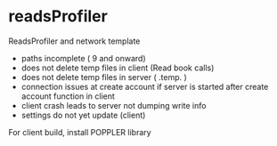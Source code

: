 # readsProfiler
ReadsProfiler and network template

- paths incomplete ( 9 and onward)
- does not delete temp files in client (Read book calls)
- does not delete temp files in server ( <file>.temp.<ext> )
- connection issues at create account if server is started after create account function in client
- client crash leads to server not dumping write info
- settings do not yet update (client)

For client build, install POPPLER library
